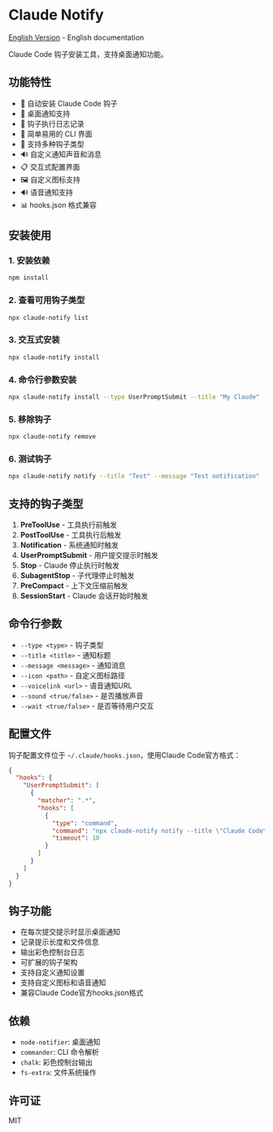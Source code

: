 # Claude Notify

[English Version](README_en.md) - English documentation

Claude Code 钩子安装工具，支持桌面通知功能。

## 功能特性

- 🔧 自动安装 Claude Code 钩子
- 📱 桌面通知支持
- 📝 钩子执行日志记录
- 🎯 简单易用的 CLI 界面
- 🎨 支持多种钩子类型
- 🔊 自定义通知声音和消息
- 📋 交互式配置界面
- 🖼️ 自定义图标支持
- 🔊 语音通知支持
- 📊 hooks.json 格式兼容

## 安装使用

### 1. 安装依赖
```bash
npm install
```

### 2. 查看可用钩子类型
```bash
npx claude-notify list
```

### 3. 交互式安装
```bash
npx claude-notify install
```

### 4. 命令行参数安装
```bash
npx claude-notify install --type UserPromptSubmit --title "My Claude" --message "Prompt sent!" --sound true --wait false --icon /path/to/icon.png --voicelink https://example.com/sound.mp3
```

### 5. 移除钩子
```bash
npx claude-notify remove
```

### 6. 测试钩子
```bash
npx claude-notify notify --title "Test" --message "Test notification" --icon /path/to/icon.png --voicelink https://example.com/sound.mp3
```

## 支持的钩子类型

1. **PreToolUse** - 工具执行前触发
2. **PostToolUse** - 工具执行后触发
3. **Notification** - 系统通知时触发
4. **UserPromptSubmit** - 用户提交提示时触发
5. **Stop** - Claude 停止执行时触发
6. **SubagentStop** - 子代理停止时触发
7. **PreCompact** - 上下文压缩前触发
8. **SessionStart** - Claude 会话开始时触发

## 命令行参数

- `--type <type>` - 钩子类型
- `--title <title>` - 通知标题
- `--message <message>` - 通知消息
- `--icon <path>` - 自定义图标路径
- `--voicelink <url>` - 语音通知URL
- `--sound <true/false>` - 是否播放声音
- `--wait <true/false>` - 是否等待用户交互

## 配置文件

钩子配置文件位于 `~/.claude/hooks.json`，使用Claude Code官方格式：

```json
{
  "hooks": {
    "UserPromptSubmit": [
      {
        "matcher": ".*",
        "hooks": [
          {
            "type": "command",
            "command": "npx claude-notify notify --title \"Claude Code\" --message \"Prompt submitted!\"",
            "timeout": 10
          }
        ]
      }
    ]
  }
}
```

## 钩子功能

- 在每次提交提示时显示桌面通知
- 记录提示长度和文件信息
- 输出彩色控制台日志
- 可扩展的钩子架构
- 支持自定义通知设置
- 支持自定义图标和语音通知
- 兼容Claude Code官方hooks.json格式

## 依赖

- `node-notifier`: 桌面通知
- `commander`: CLI 命令解析
- `chalk`: 彩色控制台输出
- `fs-extra`: 文件系统操作

## 许可证

MIT